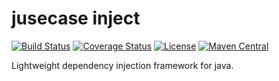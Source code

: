 # jusecase inject

[![Build Status](https://travis-ci.org/casid/jusecase-inject.svg?branch=master)](https://travis-ci.org/casid/jusecase-inject)
[![Coverage Status](https://coveralls.io/repos/github/casid/jusecase-inject/badge.svg?branch=master)](https://coveralls.io/github/casid/jusecase-inject?branch=master)
[![License](https://img.shields.io/badge/license-Apache%202.0-blue.svg)](https://raw.githubusercontent.com/casid/jusecase-inject/master/LICENSE)
[![Maven Central](https://img.shields.io/maven-central/v/org.jusecase/jusecase-inject.svg)](http://mvnrepository.com/artifact/org.jusecase/jusecase-inject)

Lightweight dependency injection framework for java.
